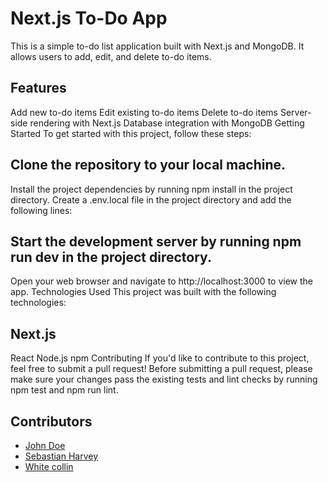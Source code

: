 # Next.js To-Do App

This is a simple to-do list application built with Next.js and MongoDB. It allows users to add, edit, and delete to-do items.

## Features

Add new to-do items
Edit existing to-do items
Delete to-do items
Server-side rendering with Next.js
Database integration with MongoDB
Getting Started
To get started with this project, follow these steps:

## Clone the repository to your local machine.

Install the project dependencies by running npm install in the project directory.
Create a .env.local file in the project directory and add the following lines:

## Start the development server by running npm run dev in the project directory.

Open your web browser and navigate to http://localhost:3000 to view the app.
Technologies Used
This project was built with the following technologies:

## Next.js

React
Node.js
npm
Contributing
If you'd like to contribute to this project, feel free to submit a pull request! Before submitting a pull request, please make sure your changes pass the existing tests and lint checks by running npm test and npm run lint.

## Contributors

- [John Doe](./john-doe/README.md)
- [Sebastian Harvey](./jsstar/README.md)
- [White collin](./whitecollin/README.md)
